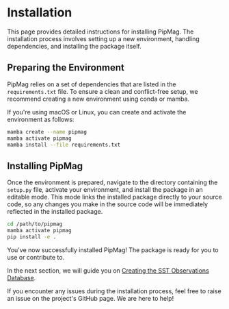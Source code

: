 # Installation

This page provides detailed instructions for installing PipMag. The installation process involves setting up a new environment, handling dependencies, and installing the package itself.

## Preparing the Environment

PipMag relies on a set of dependencies that are listed in the `requirements.txt` file. To ensure a clean and conflict-free setup, we recommend creating a new environment using conda or mamba.

If you're using macOS or Linux, you can create and activate the environment as follows:

```bash
mamba create --name pipmag
mamba activate pipmag
mamba install --file requirements.txt
```

## Installing PipMag

Once the environment is prepared, navigate to the directory containing the `setup.py` file, activate your environment, and install the package in an editable mode. This mode links the installed package directly to your source code, so any changes you make in the source code will be immediately reflected in the installed package.

```bash
cd /path/to/pipmag
mamba activate pipmag
pip install -e .
```

You've now successfully installed PipMag! The package is ready for you to use or contribute to.

In the next section, we will guide you on [Creating the SST Observations Database](./Creating-the-SST-Observations-Database).

If you encounter any issues during the installation process, feel free to raise an issue on the project's GitHub page. We are here to help!